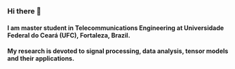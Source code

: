 ### Hi there 👋

#### I am master student in Telecommunications Engineering at Universidade Federal do Ceará (UFC), Fortaleza, Brazil. 
#### My research is devoted to signal processing, data analysis, tensor models and their applications.
 
<!--
**lucasabdalah/lucasabdalah** is a ✨ _special_ ✨ repository because its `README.md` (this file) appears on your GitHub profile.
